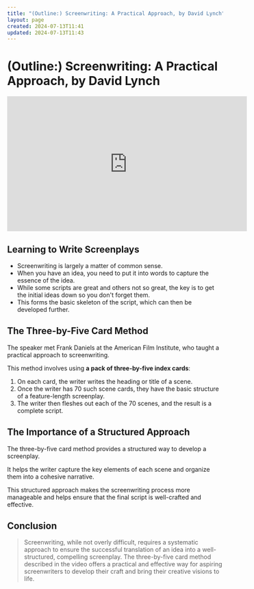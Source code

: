 ```yaml
---
title: "(Outline:) Screenwriting: A Practical Approach, by David Lynch"
layout: page
created: 2024-07-13T11:41
updated: 2024-07-13T11:43
---
```


# (Outline:) Screenwriting: A Practical Approach, by David Lynch

<iframe width="560" height="315" src="https://www.youtube.com/embed/yngWNmouhP0?si=8yGy0rTMIkwGSmae" title="YouTube video player" frameborder="0" allow="accelerometer; autoplay; clipboard-write; encrypted-media; gyroscope; picture-in-picture; web-share" referrerpolicy="strict-origin-when-cross-origin" allowfullscreen></iframe>


## Learning to Write Screenplays

* Screenwriting is largely a matter of common sense.
* When you have an idea, you need to put it into words to capture the essence of the idea.
* While some scripts are great and others not so great, the key is to get the initial ideas down so you don't forget them.
* This forms the basic skeleton of the script, which can then be developed further.


## The Three-by-Five Card Method

The speaker met Frank Daniels at the American Film Institute, who taught a practical approach to screenwriting.

This method involves using **a pack of three-by-five index cards**:

1. On each card, the writer writes the heading or title of a scene.
2. Once the writer has 70 such scene cards, they have the basic structure of a feature-length screenplay.
3. The writer then fleshes out each of the 70 scenes, and the result is a complete script.


## The Importance of a Structured Approach

The three-by-five card method provides a structured way to develop a screenplay.

It helps the writer capture the key elements of each scene and organize them into a cohesive narrative.

This structured approach makes the screenwriting process more manageable and helps ensure that the final script is well-crafted and effective.


## Conclusion

> Screenwriting, while not overly difficult, requires a systematic approach to ensure the successful translation of an idea into a well-structured, compelling screenplay. The three-by-five card method described in the video offers a practical and effective way for aspiring screenwriters to develop their craft and bring their creative visions to life.

